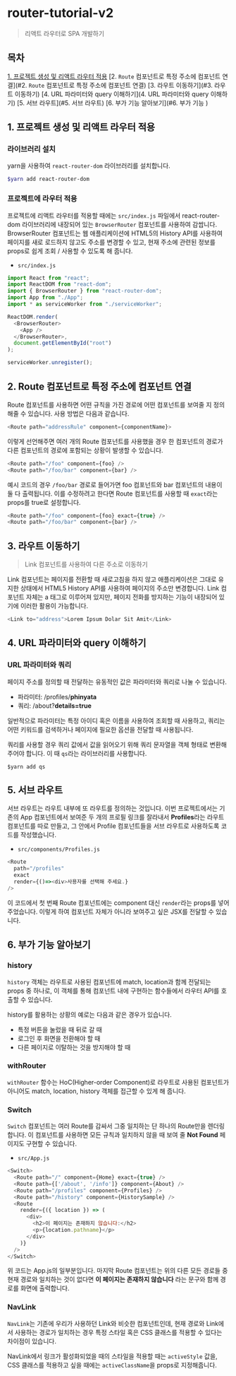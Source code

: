 # router-tutorial-v2
> 리액트 라우터로 SPA 개발하기

## 목차

[1. 프로젝트 생성 및 리액트 라우터 적용](#1.-프로젝트-생성-및-리액트-라우터-적용)
[2. `Route` 컴포넌트로 특정 주소에 컴포넌트 연결](#2. `Route` 컴포넌트로 특정 주소에 컴포넌트 연결)
[3. 라우트 이동하기](#3. 라우트 이동하기)
[4. URL 파라미터와 query 이해하기](4. URL 파라미터와 query 이해하기)
[5. 서브 라우트](#5. 서브 라우트)
[6. 부가 기능 알아보기](#6. 부가 기능 )

## 1. 프로젝트 생성 및 리액트 라우터 적용

### 라이브러리 설치

yarn을 사용하여 `react-router-dom` 라이브러리를 설치합니다.

```bash
$yarn add react-router-dom
```

### 프로젝트에 라우터 적용

프로젝트에 리액트 라우터를 적용할 때에는 `src/index.js` 파일에서 react-router-dom 라이브러리에 내장되어 있는 `BrowserRouter` 컴포넌트를 사용하여 감쌉니다. BrowserRouter 컴포넌트는 웹 애플리케이션에 HTML5의 History API를 사용하여 페이지를 새로 로드하지 않고도 주소를 변경할 수 있고, 현재 주소에 관련된 정보를 props로 쉽게 조회 / 사용할 수 있도록 해 줍니다.

- `src/index.js`
```javascript
import React from "react";
import ReactDOM from "react-dom";
import { BrowserRouter } from "react-router-dom";
import App from "./App";
import * as serviceWorker from "./serviceWorker";

ReactDOM.render(
  <BrowserRouter>
    <App />
  </BrowserRouter>,
  document.getElementById("root")
);

serviceWorker.unregister();
```

## 2. Route 컴포넌트로 특정 주소에 컴포넌트 연결

Route 컴포넌트를 사용하면 어떤 규칙을 가진 경로에 어떤 컴포넌트를 보여줄 지 정의해줄 수 있습니다. 사용 방법은 다음과 같습니다.

```javascript
<Route path="addressRule" component={componentName}>
```

이렇게 선언해주면 여러 개의 Route 컴포넌트를 사용했을 경우 한 컴포넌트의 경로가 다른 컴포넌트의 경로에 포함되는 상황이 발생할 수 있습니다.

```javascript
<Route path="/foo" component={foo} />
<Route path="/foo/bar" component={bar} />
```

예시 코드의 경우 `/foo/bar` 경로로 들어가면 foo 컴포넌트와 bar 컴포넌트의 내용이 둘 다 출력됩니다. 이를 수정하려고 한다면 Route 컴포넌트를 사용할 때 `exact`라는 props를 true로 설정합니다.

```javascript
<Route path="/foo" component={foo} exact={true} />
<Route path="/foo/bar" component={bar} />
```

## 3. 라우트 이동하기
> Link 컴포넌트를 사용하여 다른 주소로 이동하기

Link 컴포넌트는 페이지를 전환할 때 새로고침을 하지 않고 애플리케이션은 그대로 유지한 상태에서 HTML5 History API를 사용하여 페이지의 주소만 변경합니다. Link 컴포넌트 자체는 a 태그로 이루어져 있지만, 페이지 전화를 방지하는 기능이 내장되어 있기에 이러한 활용이 가능합니다.

```javascript
<Link to="address">Lorem Ipsum Dolar Sit Amit</Link>
```
## 4. URL 파라미터와 query 이해하기

### URL 파라미터와 쿼리

페이지 주소를 정의할 때 전달하는 유동적인 값은 파라미터와 쿼리로 나눌 수 있습니다.

- 파라미터: /profiles/**phinyata**
- 쿼리: /about?**details=true**

일반적으로 파라미터는 특정 아이디 혹은 이름을 사용하여 조회할 때 사용하고, 쿼리는 어떤 키워드를 검색하거나 페이지에 필요한 옵션을 전달할 때 사용됩니다.

쿼리를 사용할 경우 쿼리 값에서 값을 읽어오기 위해 쿼리 문자열을 객체 형태로 변환해주어야 합니다. 이 때 `qs`라는 라이브러리를 사용합니다.

```
$yarn add qs
```

## 5. 서브 라우트

서브 라우트는 라우트 내부에 또 라우트를 정의하는 것입니다. 이번 프로젝트에서는 기존의 App 컴포넌트에서 보여준 두 개의 프로필 링크를 잘라내서 **Profiles**라는 라우트 컴포넌트를 따로 만들고, 그 안에서 Profile 컴포넌트들을 서브 라우트로 사용하도록 코드를 작성했습니다.

- `src/components/Profiles.js`

```javascript
<Route
  path="/profiles"
  exact
  render={()=><div>사용자를 선택해 주세요.}
/>
```


이 코드에서 첫 번째 Route 컴포넌트에는 component 대신 `render`라는 props를 넣어주었습니다. 이렇게 하여 컴포넌트 자체가 아니라 보여주고 싶은 JSX를 전달할 수 있습니다.

## 6. 부가 기능 알아보기

### history
`history` 객체는 라우트로 사용된 컴포넌트에 match, location과 함께 전달되는 props 중 하나로, 이 객체를 통해 컴포넌트 내에 구현하는 함수들에서 라우터 API를 호출할 수 있습니다.

history를 활용하는 상황의 예로는 다음과 같은 경우가 있습니다.

- 특정 버튼을 눌렀을 때 뒤로 갈 때
- 로그인 후 화면을 전환해야 할 때
- 다른 페이지로 이탈하는 것을 방지해야 할 때

### withRouter

`withRouter` 함수는 HoC(Higher-order Component)로 라우트로 사용된 컴포넌트가 아니어도 match, location, history 객체를 접근할 수 있게 해 줍니다.

### Switch

`Switch` 컴포넌트는 여러 Route를 감싸서 그중 일치하는 단 하나의 Route만을 렌더링합니다. 이 컴포넌트를 사용하면 모든 규칙과 일치하지 않을 때 보여 줄 **Not Found** 페이지도 구현할 수 있습니다.

- `src/App.js`

```javascript
<Switch>
  <Route path="/" component={Home} exact={true} />
  <Route path={['/about', '/info']} component={About} />
  <Route path="/profiles" component={Profiles} />
  <Route path="/history" component={HistorySample} />
  <Route
    render={({ location }) => (
      <div>
        <h2>이 페이지는 존재하지 않습니다:</h2>
        <p>{location.pathname}</p>
      </div>
    )}
  />
</Switch>
```

위 코드는 App.js의 일부분입니다. 마지막 Route 컴포넌트는 위의 다른 모든 경로들 중 현재 경로와 일치하는 것이 없다면 **이 페이지는 존재하지 않습니다** 라는 문구와 함께 경로를 화면에 출력합니다.

### NavLink
`NavLink`는 기존에 우리가 사용하던 Link와 비슷한 컴포넌트인데, 현재 경로와 Link에서 사용하는 경로가 일치하는 경우 특정 스타일 혹은 CSS 클래스를 적용할 수 있다는 차이점이 있습니다.

NavLink에서 링크가 활성화되었을 때의 스타일을 적용할 때는 `activeStyle` 값을, CSS 클래스를 적용하고 싶을 때에는 `activeClassName`을 props로 지정해줍니다.
